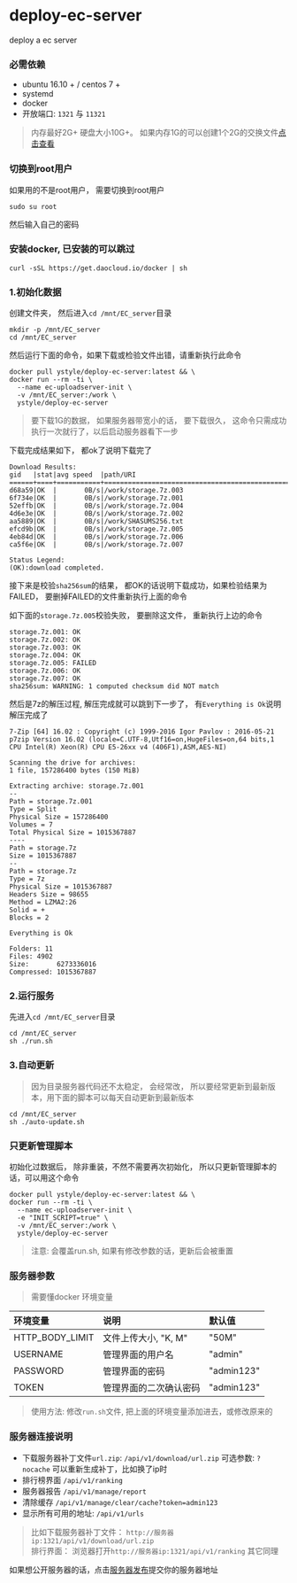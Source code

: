 # deploy-ec-server
deploy a ec server

### 必需依赖
- ubuntu 16.10 + / centos 7 +
- systemd
- docker
- 开放端口: `1321` 与 `11321` 
>内存最好2G+ 硬盘大小10G+。 如果内存1G的可以创建1个2G的交换文件[点击查看](https://cloud.tencent.com/developer/article/1156834)


### 切换到root用户
如果用的不是root用户， 需要切换到root用户
```shell
sudo su root
```
然后输入自己的密码

### 安装docker, 已安装的可以跳过
```shell
curl -sSL https://get.daocloud.io/docker | sh
```


### 1.初始化数据
创建文件夹， 然后进入`cd /mnt/EC_server`目录
```shell
mkdir -p /mnt/EC_server
cd /mnt/EC_server
```
然后运行下面的命令，如果下载或检验文件出错，请重新执行此命令
```shell
docker pull ystyle/deploy-ec-server:latest && \
docker run --rm -ti \
  --name ec-uploadserver-init \
  -v /mnt/EC_server:/work \
  ystyle/deploy-ec-server
```
> 要下载1G的数据， 如果服务器带宽小的话， 要下载很久， 这命令只需成功执行一次就行了，以后启动服务器看下一步

下载完成结果如下， 都ok了说明下载完了
```shell
Download Results:
gid   |stat|avg speed  |path/URI
======+====+===========+=======================================================
d68a59|OK  |       0B/s|/work/storage.7z.003
6f734e|OK  |       0B/s|/work/storage.7z.001
52effb|OK  |       0B/s|/work/storage.7z.004
4d6e3e|OK  |       0B/s|/work/storage.7z.002
aa5889|OK  |       0B/s|/work/SHASUMS256.txt
efcd9b|OK  |       0B/s|/work/storage.7z.005
4eb84d|OK  |       0B/s|/work/storage.7z.006
ca5f6e|OK  |       0B/s|/work/storage.7z.007

Status Legend:
(OK):download completed.
```
接下来是校验`sha256sum`的结果， 都OK的话说明下载成功，如果检验结果为FAILED， 要删掉FAILED的文件重新执行上面的命令

如下面的`storage.7z.005`校验失败， 要删除这文件， 重新执行上边的命令
```shell
storage.7z.001: OK
storage.7z.002: OK
storage.7z.003: OK
storage.7z.004: OK
storage.7z.005: FAILED
storage.7z.006: OK
storage.7z.007: OK
sha256sum: WARNING: 1 computed checksum did NOT match
```
然后是7z的解压过程, 解压完成就可以跳到下一步了， 有`Everything is Ok`说明解压完成了
```shell
7-Zip [64] 16.02 : Copyright (c) 1999-2016 Igor Pavlov : 2016-05-21
p7zip Version 16.02 (locale=C.UTF-8,Utf16=on,HugeFiles=on,64 bits,1 CPU Intel(R) Xeon(R) CPU E5-26xx v4 (406F1),ASM,AES-NI)

Scanning the drive for archives:
1 file, 157286400 bytes (150 MiB)

Extracting archive: storage.7z.001
--         
Path = storage.7z.001
Type = Split
Physical Size = 157286400
Volumes = 7
Total Physical Size = 1015367887
----
Path = storage.7z
Size = 1015367887
--
Path = storage.7z
Type = 7z
Physical Size = 1015367887
Headers Size = 98655
Method = LZMA2:26
Solid = +
Blocks = 2

Everything is Ok                                                            

Folders: 11
Files: 4902
Size:       6273336016
Compressed: 1015367887
```

### 2.运行服务
先进入`cd /mnt/EC_server`目录
```
cd /mnt/EC_server
sh ./run.sh
```

### 3.自动更新
>因为目录服务器代码还不太稳定， 会经常改， 所以要经常更新到最新版本，用下面的脚本可以每天自动更新到最新版本

```shell
cd /mnt/EC_server
sh ./auto-update.sh
```

### 只更新管理脚本
初始化过数据后， 除非重装，不然不需要再次初始化， 所以只更新管理脚本的话，可以用这个命令

```shell
docker pull ystyle/deploy-ec-server:latest && \
docker run --rm -ti \
  --name ec-uploadserver-init \
  -e "INIT_SCRIPT=true" \
  -v /mnt/EC_server:/work \
  ystyle/deploy-ec-server
```
>注意: 会覆盖run.sh, 如果有修改参数的话，更新后会被重置

### 服务器参数
> 需要懂docker 环境变量

环境变量|说明|默认值
:---|:----------|:-----
HTTP_BODY_LIMIT|文件上传大小, "K, M"|"50M"
USERNAME|管理界面的用户名| "admin"
PASSWORD|管理界面的密码| "admin123"
TOKEN|管理界面的二次确认密码| "admin123"

>使用方法: 修改`run.sh`文件, 把上面的环境变量添加进去，或修改原来的

### 服务器连接说明
- 下载服务器补丁文件`url.zip`:  `/api/v1/download/url.zip` 可选参数: `?nocache` 可以重新生成补丁，比如换了ip时
- 排行榜界面 `/api/v1/ranking`
- 服务器报告 `/api/v1/manage/report`
- 清除缓存 `/api/v1/manage/clear/cache?token=admin123` 
- 显示所有可用的地址:  `/api/v1/urls`

>比如下载服务器补丁文件： `http://服务器ip:1321/api/v1/download/url.zip`  
>排行界面： 浏览器打开`http://服务器ip:1321/api/v1/ranking` 其它同理 


如果想公开服务器的话，点击[服务器发布](https://github.com/game-avg/deploy-ec-server/issues/1)提交你的服务器地址